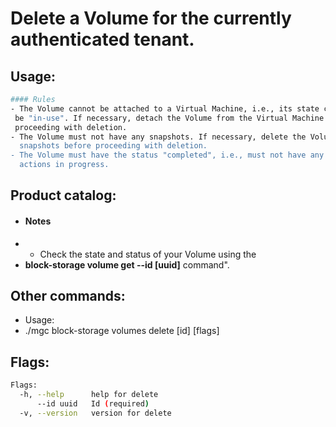# Delete a Volume for the currently authenticated tenant.

## Usage:
```bash
#### Rules
- The Volume cannot be attached to a Virtual Machine, i.e., its state cannot
 be "in-use". If necessary, detach the Volume from the Virtual Machine before
 proceeding with deletion.
- The Volume must not have any snapshots. If necessary, delete the Volume's
  snapshots before proceeding with deletion.
- The Volume must have the status "completed", i.e., must not have any
  actions in progress.
```

## Product catalog:
- #### Notes
- - Check the state and status of your Volume using the
- **block-storage volume get --id [uuid]** command".

## Other commands:
- Usage:
- ./mgc block-storage volumes delete [id] [flags]

## Flags:
```bash
Flags:
  -h, --help      help for delete
      --id uuid   Id (required)
  -v, --version   version for delete
```


